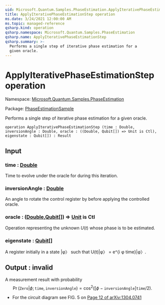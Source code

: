 ```yaml
---
uid: Microsoft.Quantum.Samples.PhaseEstimation.ApplyIterativePhaseEstimationStep
title: ApplyIterativePhaseEstimationStep operation
ms.date: 3/24/2021 12:00:00 AM
ms.topic: managed-reference
qsharp.kind: operation
qsharp.namespace: Microsoft.Quantum.Samples.PhaseEstimation
qsharp.name: ApplyIterativePhaseEstimationStep
qsharp.summary: >-
  Performs a single step of iterative phase estimation for a
  given oracle.
---
```


# ApplyIterativePhaseEstimationStep operation

Namespace: [Microsoft.Quantum.Samples.PhaseEstimation](xref:Microsoft.Quantum.Samples.PhaseEstimation)

Package: [PhaseEstimationSample](https://nuget.org/packages/PhaseEstimationSample)


Performs a single step of iterative phase estimation for agiven oracle.

```qsharp
operation ApplyIterativePhaseEstimationStep (time : Double, inversionAngle : Double, oracle : ((Double, Qubit[]) => Unit is Ctl), eigenstate : Qubit[]) : Result
```


## Input

### time : [Double](xref:microsoft.quantum.lang-ref.double)

Time to evolve under the oracle for during this iteration.


### inversionAngle : [Double](xref:microsoft.quantum.lang-ref.double)

An angle to rotate the control register by before applyingthe controlled oracle.


### oracle : ([Double](xref:microsoft.quantum.lang-ref.double),[Qubit](xref:microsoft.quantum.lang-ref.qubit)[]) => [Unit](xref:microsoft.quantum.lang-ref.unit)  is Ctl

Operation representing the unknown $U(t)$ whose phase is to beestimated.


### eigenstate : [Qubit](xref:microsoft.quantum.lang-ref.qubit)[]

A register initially in a state |φ〉 such that U(t)|φ〉 = e^{i φ time}|φ〉.



## Output : __invalid<Result>__

A measurement result with probability$$\Pr(\texttt{Zero} | \phi; \texttt{time}, \texttt{inversionAngle}) =\cos^2([\phi - \texttt{inversionAngle}] \texttt{time} / 2).$$- For the circuit diagram see FIG. 5 on  [ Page 12 of arXiv:1304.0741 ](https://arxiv.org/pdf/1304.0741.pdf#page=12)
